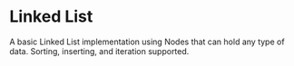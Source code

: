 # Linked List
A basic Linked List implementation using Nodes that can hold any type of data. Sorting, inserting, and iteration supported.
